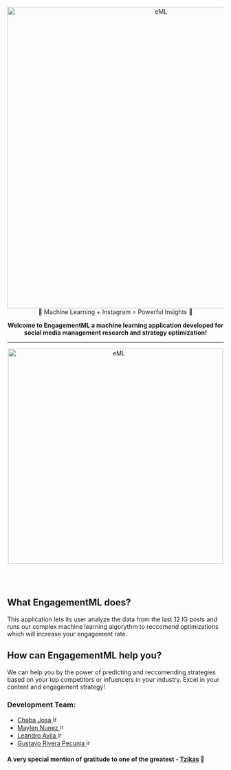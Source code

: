 <p align='center'>
<img width='700' src='https://engagementml.herokuapp.com/static/media/engagementMLb.eea9bdfd.png' alt='eML'> <br/>
🧠 Machine Learning + Instagram = Powerful Insights 🚀
</p>


<p align='center'><strong>Welcome to EngagementML a machine learning application developed for social media management research and strategy optimization!</strong></p>

---
<p align='center'>
<img src='https://riverapecunia.com/wp-content/uploads/2020/03/Screen-Shot-2020-03-26-at-11.43.01-AM.png' alt='eML' width='500'>
</p>
<br/>
<br/>

## What EngagementML does?
This application lets its user analyze the data from the last 12 IG posts and runs our complex machine learning algorythm to reccomend optimizations which will increase your engagement rate.

## How can EngagementML help you?
We can help you by the power of predicting and reccomending strategies based on your top competitors or infuencers in your industry. Excel in your content and engagement strategy!

### Development Team:
<ul>
  <li><a href='https://github.com/ChabaJosa'>Chaba Josa  <img src="https://res-1.cloudinary.com/crunchbase-production/image/upload/c_lpad,h_256,w_256,f_auto,q_auto:eco/ajracsdqu5gmyfl6nai0" alt='ironhack' width=15 ></a></li>    
  <li><a href='https://github.com/maylennunez'>Maylen Nunez  <img src="https://res-1.cloudinary.com/crunchbase-production/image/upload/c_lpad,h_256,w_256,f_auto,q_auto:eco/ajracsdqu5gmyfl6nai0" alt='ironhack' width=15 ></a></li>
  <li><a href='https://github.com/lavila2010'>Leandro Avila  <img src="https://res-1.cloudinary.com/crunchbase-production/image/upload/c_lpad,h_256,w_256,f_auto,q_auto:eco/ajracsdqu5gmyfl6nai0" alt='ironhack' width=15 ></a></li>
  <li><a href='https://github.com/grpecunia'>Gustavo Rivera Pecunia  <img src="https://res-1.cloudinary.com/crunchbase-production/image/upload/c_lpad,h_256,w_256,f_auto,q_auto:eco/ajracsdqu5gmyfl6nai0" alt='ironhack' width=15 ></a></li>
</ul>

#### A very special mention of gratitude to one of the greatest - <a href='https://github.com/Tzikas'>Tzikas</a> 🚀
